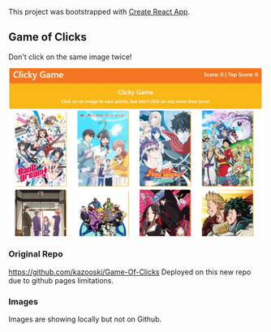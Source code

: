 This project was bootstrapped with [Create React App](https://github.com/facebook/create-react-app).

## Game of Clicks

Don't click on the same image twice!

![localhost image](localhostfunction.jpg)

### Original Repo
https://github.com/kazooski/Game-Of-Clicks
Deployed on this new repo due to github pages limitations.

### Images
Images are showing locally but not on Github.